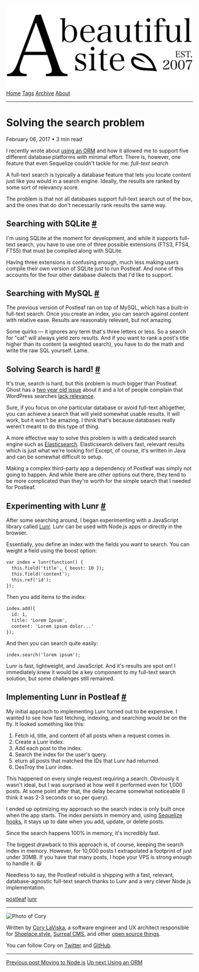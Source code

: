<a href="../../index.html" class="header-link"><img src="../../images/logos/wordmark.svg" alt="A Beautiful Site" class="wordmark" /></a> <a href="../../index.html" class="nav-item">Home</a> <a href="../../tags/index.html" class="nav-item">Tags</a> <a href="../index.html" class="nav-item">Archive</a> <a href="../../about/index.html" class="nav-item">About</a>

---

# Solving the search problem

February 06, 2017 • 3 min read

I recently wrote about [using an ORM](../index-2.html) and how it allowed me to support five different database platforms with minimal effort. There is, however, one feature that even Sequelize couldn't tackle for me: _full-text search_

A full-text search is typically a database feature that lets you locate content just like you would in a search engine. Ideally, the results are ranked by some sort of relevancy score.

The problem is that not all databases support full-text search out of the box, and the ones that do don't necessarily rank results the same way.

## Searching with SQLite <a href="#searching-with-sqlite" class="direct-link">#</a>

I'm using SQLite at the moment for development, and while it supports full-text search, you have to use one of three possible extensions (FTS3, FTS4, FTS5) that must be compiled along with SQLite.

Having three extensions is confusing enough, much less making users compile their own version of SQLite just to run Postleaf. And none of this accounts for the four other database dialects that I'd like to support.

## Searching with MySQL <a href="#searching-with-mysql" class="direct-link">#</a>

The previous version of Postleaf ran on top of MySQL, which has a built-in full-text search. Once you create an index, you can search against content with relative ease. Results are reasonably relevant, but not amazing.

Some quirks — it ignores any term that's three letters or less. So a search for "cat" will always yield zero results. And if you want to rank a post's title higher than its content (a weighted search), you have to do the math and write the raw SQL yourself. Lame.

## Solving Search is hard! <a href="#solving-search-is-hard!" class="direct-link">#</a>

It's true, search is hard, but this problem is much bigger than Postleaf. Ghost has a [two year old issue](https://github.com/TryGhost/Ghost/issues/5321) about it and a lot of people complain that WordPress searches [lack relevance](http://www.noupe.com/wordpress/improving-the-default-search-experience-in-wordpress-75862.html).

Sure, if you focus on one particular database or avoid full-text altogether, you can achieve a search that will yield somewhat usable results. It will work, but it won't be amazing. I think that's because databases really weren't meant to do this type of thing.

A more effective way to solve this problem is with a dedicated search engine such as [Elasticsearch](https://www.elastic.co/products/elasticsearch). Elasticsearch delivers fast, relevant results which is just what we're looking for! Except, of course, it's written in Java and can be somewhat difficult to setup.

Making a complex third-party app a dependency of Postleaf was simply not going to happen. And while there are other options out there, they tend to be more complicated than they're worth for the simple search that I needed for Postleaf.

## Experimenting with Lunr <a href="#experimenting-with-lunr" class="direct-link">#</a>

After some searching around, I began experimenting with a JavaScript library called [Lunr](http://lunrjs.com/). Lunr can be used with Node.js apps or directly in the browser.

Essentially, you define an index with the fields you want to search. You can weight a field using the boost option:

    var index = lunr(function() {
      this.field('title', { boost: 10 });
      this.field('content');
      this.ref('id');
    });

Then you add items to the index:

    index.add({
      id: 1,
      title: 'Lorem Ipsum',
      content: 'Lorem ipsum dolor...'
    });

And then you can search quite easily:

    index.search('lorem ipsum');

Lunr is fast, lightweight, and JavaScript. And it's results are spot on! I immediately knew it would be a key component to my full-text search solution, but some challenges still remained.

## Implementing Lunr in Postleaf <a href="#implementing-lunr-in-postleaf" class="direct-link">#</a>

My initial approach to implementing Lunr turned out to be expensive. I wanted to see how fast fetching, indexing, and searching would be on the fly. It looked something like this:

1.  Fetch id, title, and content of all posts when a request comes in.
2.  Create a Lunr index.
3.  Add each post to the index.
4.  Search the index for the user's query.
5.  eturn all posts that matched the IDs that Lunr had returned.
6.  DesTroy the Lunr index.

This happened on every single request requiring a search. Obviously it wasn't ideal, but I was surprised at how well it performed even for 1,000 posts. At some point after that, the delay became somewhat noticeable (I think it was 2-3 seconds or so per query).

I ended up optimizing my approach so the search index is only built once when the app starts. The index persists in memory and, using [Sequelize hooks](http://docs.sequelizejs.com/en/latest/docs/hooks/), it stays up to date when you add, update, or delete posts.

Since the search happens 100% in memory, it's incredibly fast.

The biggest drawback to this approach is, of course, keeping the search index in memory. However, for 10,000 posts I extrapolated a footprint of just under 30MB. If you have that many posts, I hope your VPS is strong enough to handle it. 😆

Needless to say, the Postleaf rebuild is shipping with a fast, relevant, database-agnostic full-text search thanks to Lunr and a very clever Node.js implementation.

<a href="../../tags/postleaf/index.html" class="post-tag">postleaf</a> <a href="../../tags/lunr/index.html" class="post-tag">lunr</a>

---

<img src="http://0.gravatar.com/avatar/bf1b3b95fd5b096a3592247c29667b33?s=512" alt="Photo of Cory" class="avatar avatar-small" />

Written by [Cory LaViska](../../index-4.html), a software engineer and UX architect responsible for [Shoelace.style](https://shoelace.style/), [Surreal CMS](https://www.surrealcms.com/), and other [open source things](https://github.com/claviska).

You can follow Cory on [Twitter](https://twitter.com/claviska) and [GitHub](https://github.com/claviska).

---

<a href="../moving-to-nodejs/index.html" class="post-nav-previous"><span class="small">Previous post</span> Moving to Node.js</a> <a href="../using-an-orm/index.html" class="post-nav-next"><span class="small">Up next</span> Using an ORM</a>
